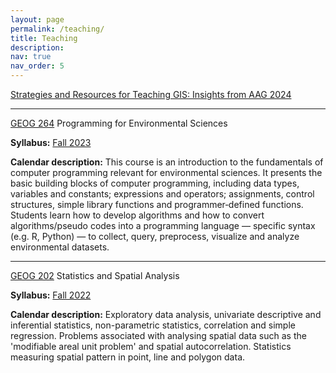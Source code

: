 ```yaml
---
layout: page
permalink: /teaching/
title: Teaching
description: 
nav: true
nav_order: 5
---
```


<a href="../assets/pdf/Panel_GIS_Teaching_April_2024.pdf">Strategies and Resources for Teaching GIS: Insights from AAG 2024</a>

***

<a href="https://www.concordia.ca/academics/undergraduate/calendar/current/section-31-faculty-of-arts-and-science/section-31-130-department-of-geography-planning-and-environment/geography-planning-and-environment-courses.html">GEOG 264</a> Programming for Environmental Sciences 

<b>Syllabus:</b> <a href="../assets/pdf/GEOG264_course_outline_F2023_Sept1.pdf">Fall 2023</a>

<b>Calendar description:</b> This course is an introduction to the fundamentals of computer programming relevant for environmental sciences. It presents the basic building blocks of computer programming, including data types, variables and constants; expressions and operators; assignments, control structures, simple library functions and programmer‑defined functions. Students learn how to develop algorithms and how to convert algorithms/pseudo codes into a programming language — specific syntax (e.g. R, Python) — to collect, query, preprocess, visualize and analyze environmental datasets.

*** 

<a href="https://www.mcgill.ca/study/2022-2023/courses/geog-202">GEOG 202</a> Statistics and Spatial Analysis 

<b>Syllabus:</b> <a href="../assets/pdf/GEOG202_Syllabus_F22_Sep.pdf">Fall 2022</a>

<b>Calendar description:</b> Exploratory data analysis, univariate descriptive and inferential statistics, non-parametric statistics, correlation and simple regression. Problems associated with analysing spatial data such as the 'modifiable areal unit problem' and spatial autocorrelation. Statistics measuring spatial pattern in point, line and polygon data.